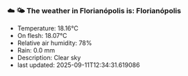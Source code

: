 ### ☁️ 🌤️  The weather in Florianópolis is: Florianópolis

- Temperature: 18.16°C
- On flesh: 18.07°C
- Relative air humidity: 78%
- Rain: 0.0 mm
- Description: Clear sky
- last updated: 2025-09-11T12:34:31.619086
